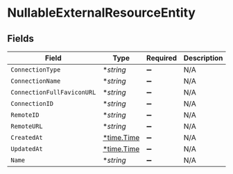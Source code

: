 # NullableExternalResourceEntity


## Fields

| Field                                      | Type                                       | Required                                   | Description                                |
| ------------------------------------------ | ------------------------------------------ | ------------------------------------------ | ------------------------------------------ |
| `ConnectionType`                           | **string*                                  | :heavy_minus_sign:                         | N/A                                        |
| `ConnectionName`                           | **string*                                  | :heavy_minus_sign:                         | N/A                                        |
| `ConnectionFullFaviconURL`                 | **string*                                  | :heavy_minus_sign:                         | N/A                                        |
| `ConnectionID`                             | **string*                                  | :heavy_minus_sign:                         | N/A                                        |
| `RemoteID`                                 | **string*                                  | :heavy_minus_sign:                         | N/A                                        |
| `RemoteURL`                                | **string*                                  | :heavy_minus_sign:                         | N/A                                        |
| `CreatedAt`                                | [*time.Time](https://pkg.go.dev/time#Time) | :heavy_minus_sign:                         | N/A                                        |
| `UpdatedAt`                                | [*time.Time](https://pkg.go.dev/time#Time) | :heavy_minus_sign:                         | N/A                                        |
| `Name`                                     | **string*                                  | :heavy_minus_sign:                         | N/A                                        |